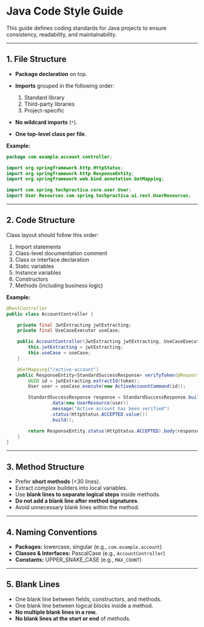 # Java Code Style Guide

This guide defines coding standards for Java projects to ensure consistency, readability, and maintainability.

---

## 1. File Structure

* **Package declaration** on top.
* **Imports** grouped in the following order:

  1. Standard library
  2. Third-party libraries
  3. Project-specific
* **No wildcard imports** (`*`).
* **One top-level class per file**.

**Example:**

```java
package com.example.account.controller;

import org.springframework.http.HttpStatus;
import org.springframework.http.ResponseEntity;
import org.springframework.web.bind.annotation.GetMapping;

import com.spring.techpractica.core.user.User;
import User.Resources.com.spring.techpractica.ui.rest.UserResources;
```

---

## 2. Code Structure

Class layout should follow this order:

1. Import statements
2. Class-level documentation comment
3. Class or interface declaration
4. Static variables
5. Instance variables
6. Constructors
7. Methods (including business logic)

**Example:**

```java
@RestController
public class AccountController {

    private final JwtExtracting jwtExtracting;
    private final UseCaseExecutor useCase;

    public AccountController(JwtExtracting jwtExtracting, UseCaseExecutor useCase) {
        this.jwtExtracting = jwtExtracting;
        this.useCase = useCase;
    }

    @GetMapping("/active-account")
    public ResponseEntity<StandardSuccessResponse> verifyToken(@RequestParam String token) {
        UUID id = jwtExtracting.extractId(token);
        User user = useCase.execute(new ActiveAccountCommand(id));

        StandardSuccessResponse response = StandardSuccessResponse.builder()
                .data(new UserResource(user))
                .message("Active account has been verified")
                .status(HttpStatus.ACCEPTED.value())
                .build();

        return ResponseEntity.status(HttpStatus.ACCEPTED).body(response);
    }
}
```

---

## 3. Method Structure

* Prefer **short methods** (<30 lines).
* Extract complex builders into local variables.
* Use **blank lines to separate logical steps** inside methods.
* **Do not add a blank line after method signatures**.
* Avoid unnecessary blank lines within the method.

---

## 4. Naming Conventions

* **Packages:** lowercase, singular (e.g., `com.example.account`)
* **Classes & Interfaces:** PascalCase (e.g., `AccountController`)
* **Constants:** UPPER\_SNAKE\_CASE (e.g., `MAX_COUNT`)

---

## 5. Blank Lines

* One blank line between fields, constructors, and methods.
* One blank line between logical blocks inside a method.
* **No multiple blank lines in a row.**
* **No blank lines at the start or end** of methods.
